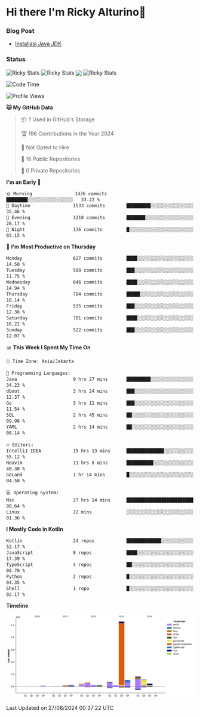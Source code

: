 # Hi there I'm Ricky Alturino👋

### Blog Post

<!-- BLOG-POST-LIST:START -->

- [Installasi Java JDK](https://onirutla.medium.com/installasi-java-jdk-ec701beeb5cb?source=rss-d9d81c918cc9------2)
<!-- BLOG-POST-LIST:END -->

### Status

<img align="center" alt="Ricky Stats" src="https://github-readme-stats.vercel.app/api?username=Alturino&theme=dark&show_icons=true&hide_border=false" />
<img align="center" alt="Ricky Stats" src="https://github-readme-stats.vercel.app/api/top-langs/?username=Alturino&theme=dark&show_icons=true&layout=compact"/>
<img align="center" width="640px" src="https://github-readme-stats.vercel.app/api/wakatime?username=Alturino&layout=compact&hide_border=true&theme=dark">
<img align="center" alt="Ricky Stats" src="https://leetcard.jacoblin.cool/onirutla?border=0&radius=20&ext=activity"/>

<!--START_SECTION:waka-->
![Code Time](http://img.shields.io/badge/Code%20Time-509%20hrs%2045%20mins-blue)

![Profile Views](http://img.shields.io/badge/Profile%20Views-0-blue)

**🐱 My GitHub Data** 

> 📦 ? Used in GitHub's Storage 
 > 
> 🏆 196 Contributions in the Year 2024
 > 
> 🚫 Not Opted to Hire
 > 
> 📜 16 Public Repositories 
 > 
> 🔑 0 Private Repositories 
 > 
**I'm an Early 🐤** 

```text
🌞 Morning                1436 commits        ████████░░░░░░░░░░░░░░░░░   33.22 % 
🌆 Daytime                1533 commits        █████████░░░░░░░░░░░░░░░░   35.46 % 
🌃 Evening                1218 commits        ███████░░░░░░░░░░░░░░░░░░   28.17 % 
🌙 Night                  136 commits         █░░░░░░░░░░░░░░░░░░░░░░░░   03.15 % 
```
📅 **I'm Most Productive on Thursday** 

```text
Monday                   627 commits         ████░░░░░░░░░░░░░░░░░░░░░   14.50 % 
Tuesday                  508 commits         ███░░░░░░░░░░░░░░░░░░░░░░   11.75 % 
Wednesday                646 commits         ████░░░░░░░░░░░░░░░░░░░░░   14.94 % 
Thursday                 784 commits         █████░░░░░░░░░░░░░░░░░░░░   18.14 % 
Friday                   535 commits         ███░░░░░░░░░░░░░░░░░░░░░░   12.38 % 
Saturday                 701 commits         ████░░░░░░░░░░░░░░░░░░░░░   16.22 % 
Sunday                   522 commits         ███░░░░░░░░░░░░░░░░░░░░░░   12.07 % 
```


📊 **This Week I Spent My Time On** 

```text
🕑︎ Time Zone: Asia/Jakarta

💬 Programming Languages: 
Java                     9 hrs 27 mins       █████████░░░░░░░░░░░░░░░░   34.23 % 
dbout                    3 hrs 24 mins       ███░░░░░░░░░░░░░░░░░░░░░░   12.37 % 
Go                       3 hrs 11 mins       ███░░░░░░░░░░░░░░░░░░░░░░   11.54 % 
SQL                      2 hrs 45 mins       ██░░░░░░░░░░░░░░░░░░░░░░░   09.98 % 
YAML                     2 hrs 14 mins       ██░░░░░░░░░░░░░░░░░░░░░░░   08.14 % 

🔥 Editors: 
IntelliJ IDEA            15 hrs 13 mins      ██████████████░░░░░░░░░░░   55.12 % 
Neovim                   11 hrs 8 mins       ██████████░░░░░░░░░░░░░░░   40.38 % 
GoLand                   1 hr 14 mins        █░░░░░░░░░░░░░░░░░░░░░░░░   04.50 % 

💻 Operating System: 
Mac                      27 hrs 14 mins      █████████████████████████   98.64 % 
Linux                    22 mins             ░░░░░░░░░░░░░░░░░░░░░░░░░   01.36 % 
```

**I Mostly Code in Kotlin** 

```text
Kotlin                   24 repos            █████████████░░░░░░░░░░░░   52.17 % 
JavaScript               8 repos             ████░░░░░░░░░░░░░░░░░░░░░   17.39 % 
TypeScript               4 repos             ██░░░░░░░░░░░░░░░░░░░░░░░   08.70 % 
Python                   2 repos             █░░░░░░░░░░░░░░░░░░░░░░░░   04.35 % 
Shell                    1 repo              █░░░░░░░░░░░░░░░░░░░░░░░░   02.17 % 
```



**Timeline**

![Lines of Code chart](https://raw.githubusercontent.com/Alturino/Alturino/main/assets/bar_graph.png)


 Last Updated on 27/08/2024 00:37:22 UTC
<!--END_SECTION:waka-->
